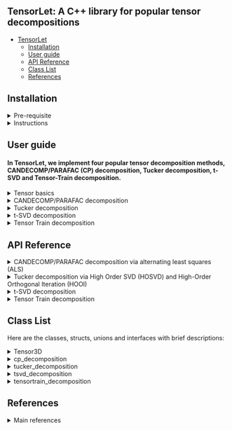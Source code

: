## TensorLet: A C++ library for popular tensor decompositions

* [TensorLet](#readme)
	* [Installation](#Installation)
	* [User guide](#user-guide)
	* [API Reference](#api-reference)
	* [Class List](#class-list)
	* [References](#references)
	
## Installation
<details>	
<summary> Pre-requisite </summary>  

Users need the following packages:   
	
1. Basic matrix library, Eigen: https://eigen.tuxfamily.org/dox/   

2. Intel Math Kernel Library (MKL): https://software.intel.com/en-us/mkl  

3. OpenMP: https://www.openmp.org/  

4. cmake version 3.12 or greater: https://cmake.org/     

We use MKL as basic matrix library for high performance and test our code on Ubuntu.  

Intel Math Kernel Library (Intel MKL) is a library which is hand-optimized specifically for Intel processors. Core math functions include BLAS, LAPACK, ScaLAPACK, sparse solvers, fast Fourier transforms, and vector math.    
</details>

<details>	
<summary> Instructions </summary>  

We recommend users use TensorLet on Ubuntu and you can refer to the installation instructions in Installation folder.     

You need to add them to specific paths according to your CMakeLists.txt file.    
For example, you can link MKL in  CMakeLists.txt file like:      

	include_directories(/opt/intel/mkl/include)  
	link_directories(/opt/intel/mkl/lib/intel64)  
	link_libraries(libmkl_core.a libmkl_blas95_ilp64.a libmkl_rt.so)  

<!--
4. Fastest Fourier Transform in the West (FFTW): http://www.fftw.org/    
-->
[//]: # (This may be the most platform independent comment)  

</details>

## User guide
#### In TensorLet, we implement four popular tensor decomposition methods, CANDECOMP/PARAFAC (CP) decomposition, Tucker decomposition, t-SVD and Tensor-Train decomposition.  

<details>	
<summary> Tensor basics </summary>
	
##### TensorLet provides basic tensor algebraic operations, such as addition and different multiplication methods. In TensorLet, all third order tensors are objects of the Tensor3D template class and all matrix are objects of the Mat template class. You can refer to Class list for more details.
	
#### Examples
	Tensor3D<double> tensor = random(10,10,10);	// Creating a tensor
	Mat<double> A = tensor.unfold(1);	// mode-1 unfolding  
	Mat<double> B = tensor.unfold(2);	// mode-2 unfolding  
	Mat<double> C = tensor.unfold(3);	// mode-3 unfolding  
</details>

<details>	
<summary> CANDECOMP/PARAFAC decomposition </summary>

##### CP decomposition via alternating least squares (ALS), which is realized in cp_als.cpp.    

The decomposition components of CP is defined as:  
>template\<class type\>  
>class cp_decomposition{  
>&emsp;&emsp;    Mat\<type\> factor[3];  
>};  
where, Mat\<type\> is dense matrix class provided by the third party library Eigen/MKL;      
The template parameter "type" represents the data type of tensor and be "double" and "float";  
The factor is the matrix list of the corresponding CP decomposition.   

You can call cp_als function like:   

	Tensor3D<double> tensor = random(10,10,10);  
	cp_decomposition<double> A = cp_decomposition(tensor, int rank = 3, int max_iter = 1，double tol = 1e-6);    

where Tensor3D\<type\> represents the third-order tensor class.
</details>

<details>	
<summary> Tucker decomposition </summary>

##### Tucker decomposition via Higher Order SVD (HOSVD), which is realized in tucker_hosvd.cpp.  
##### Tucker decomposition via Higher Order Orthogonal Iteration (HOOI), which is realized in tucker_hooi.cpp.    

The decomposition components of tucker is defined as:  
>template\<class type\>    
>class tucker_decomposition{  
>&emsp;&emsp;  Tensor3D\<type\> core, Mat\<type\> factor[3];   
>};  
where factor is the matrix list of the corresponding Tucker decomposition.   

You can call hosvd function like: 
	
	Tensor3D<double> tensor = random(10,10,10);    
	tucker_decomposition<double> A = tucker_hosvd(tensor, int ranks[3]);    
	
You can call hooi function like:   

	Tensor3D<double> tensor = random(10,10,10);    
	tucker_decomposition<double> A = tucker_hooi(Tensor3D<double> &tensor, int ranks[3], double tol);      

</details>

<details>	
<summary> t-SVD decomposition </summary>

##### t-SVD algorithm is implemented in t-SVD.cpp.

The decomposition components of t-SVD is defined as:  
>template\<class type\>    
>class tsvd_decomposition{  
>&emsp;&emsp;  Tensor3D\<type\> U, Sigma, V;  
>};  

You can call tsvd function like:   
	
        tsvd_decomposition<double> A = tsvd_decomposition(Tensor3D<double> &tensor);      
</details>

<details>	
<summary> Tensor Train decomposition  </summary>

##### Tensor Train decomposition via alternating least squares (ALS), which is realized in train.h file in the Tensor-Train directory.        

The decomposition components of tensortrain is defined as:    
>template\<class type\>    
>class tensortrain_decomposition{  
>&emsp;&emsp;  Tensor3D\<type\> U;  
>&emsp;&emsp;  Mat<type> G1,G2;  
>};  

You can call cp_als function like:     

       tensortrain_decomposition<double> A = tensortrain_decomposition(Tensor3D<double> &tensor, tol);      

</details>

## API Reference

<details>	
<summary> CANDECOMP/PARAFAC decomposition via alternating least squares (ALS) </summary>

#### cp_decomposition\<type\> cp_decomposition(Tensor3D\<type\>& tensor, int rank, int max_iter, type tol);    
##### Source: CP decomposition is realized in cp_als.cpp.    
### Parameters: 
	tensor: the address of tensor; 
	rank: int, number of components;   
	max_iter: int, maximum number of iteration;   
	tol: float, optional  
	(Default: 1e-6) Relative reconstruction error tolerance. The algorithm is considered to have found the global minimum when the reconstruction error is less than tol.  
### Returns:
	cp_decomposition<type>: abstract data type（ADT） for the CP decomposition result.    
	template<class type>  
	class cp_decomposition{  
	    Mat<type> factor[3];  
	};  
	where factor is the matrix list of the corresponding CP decomposition.   

</details>

<details>	
<summary> Tucker decomposition via High Order SVD (HOSVD) and High-Order Orthogonal Iteration (HOOI) </summary>
	
#### tucker_decomposition\<type\> tucker_hosvd(Tensor3D\<type\> &tensor, int ranks[3]);      
##### Source: Tucker decomposition is realized in tucker_hosvd.cpp and tucker_hooi.cpp.     

### Parameters:	
	tensor: the address of tensor; 
	ranks: int array; size of the core tensor, (len(ranks) == tensor.ndim);  
	
#### tucker_decomposition\<type\> tucker_hooi(Tensor3D\<type\> &tensor, int ranks[3], int max_iter, T tol);  
### Parameters:	
	tensor: the address of tensor; 
	int ranks[3]: size of the core tensor, (len(ranks) == tensor.ndim);  
	init : {‘svd’, ‘random’}, optional;  
	tol : float, optional  
	tolerance: the algorithm stops when the variation in the reconstruction error is less than the tolerance  

### Returns:
	tucker_decomposition<type>: abstract data type（ADT） for the Tucker decomposition result.    
	template<class type>    
	class tucker_decomposition{  
	   Tensor3D<type> core; Mat<type> factor[3];   
	};  
</details>

<details>	
<summary> t-SVD decomposition </summary>
	
#### tsvd_decomposition\<type\> tsvd(Tensor3D\<type\> &tensor);      
##### Source: t-SVD is realized in t-SVD.cpp.     

### Parameters:	
	tensor: the address of tensor; 
	
### Returns:
	tsvd_decomposition<type>: abstract data type（ADT） for the t-SVD decomposition result.    
	class tsvd_decomposition{  
	   Tensor3D<type> U, Sigma, V;  
	};  	

For more details, please refer to the corresponding source files, where all definitations and corresponding illustrations is provied therein.
</details>

<details>	
<summary> Tensor Train decomposition  </summary>
	
#### tensortrain_decomposition\<type\> tensortrain_decomposition(Tensor3D\<type\> &tensor, tol);      

##### Source: Tensor Train decomposition is realized in Tensor-Train/train.h.    

### Parameters:	
	tensor: the address of tensor; 
### Returns:
	tensortrain_decomposition<type>: abstract data type（ADT） for the Tensor Train decomposition result.    
	class tensortrain_decomposition{  
	   Tensor3D<type> U;    
	   Mat<type> G1,G2;  
	};  	

</details>

## Class List
Here are the classes, structs, unions and interfaces with brief descriptions:

<details>	
<summary>
Tensor3D<type>
</summary>
In TensorLet, all third order tensors are objects of the Tensor3D template class. You can refer to Tensor3D.h file.
	
##### Data Members

int shape[3]; // the dimension of the third order tensor;  
type * p; // a pointer point to tensor.  

##### Public Member Functions
Mat& Tensor3D::tens2mat(tensor, mode)	Returns the mode-mode unfolding of tensor with modes starting at 0.  
Tensor3D& Tensor3D::mat2tens(unfolded_tensor, mode, shape)	Refolds the mode-mode unfolding into a tensor of shape shape  
Mat& Tensor3D::tens2vec(tensor)	Vectorises a tensor  
Tensor3D& Tensor3D::vec2ten(vec, shape)	Folds a vectorised tensor back into a tensor of shape shape  
double Tensor3D::frobenius_norm(tensor1, tensor2)	the Frobenius norm of tensors   
double Tensor3D::inner(tensor1, tensor2)	Generalised inner products between tensors  
Mat& Tensor3D::n_mode_prod(tensor, matrix, mode)	n-mode product of a tensor and a matrix or vector at the specified mode 
Tensor3D& Tensor3D::t_prod(tensor1, tensor2)	t-product between tensors

</details>

<details>	
<summary>
cp_decomposition<type>
</summary>
	
##### Public Member Functions  
Tensor3D & cp_to_tensor(cp_decomposition &)	Turns the Khatri-product of matrices into a full tensor  
Mat & cp_to_unfolded(cp_decomposition &, int mode)	Turns the khatri-product of matrices into an unfolded tensor  
Mat & cp_to_vec(cp_decomposition &)	Turns the khatri-product of matrices into a vector  
Tensor3D& cp_gen(cp_decomposition &)  Generate a r-rank CP tensor  
</details>

<details>	
<summary>
tucker_decomposition<type>
</summary>
	
##### Public Member Functions  
Tensor3D& tucker_to_tensor(tucker_decomposition &)	Converts the Tucker tensor into a full tensor  
Mat & tucker_to_unfolded(tucker_decomposition &)	Converts the Tucker decomposition into an unfolded tensor (i.e.  
Mat & tucker_to_vec(tucker_decomposition &)	Converts a Tucker decomposition into a vectorised tensor  
</details>

<details>	
<summary>
tsvd_decomposition<type>
</summary>
	
##### Public Member Functions   
Tensor3D& tsvd_to_tensor(tsvd_decomposition &)	Converts the t-SVD tensor into a full tensor  
Mat& tsvd_to_unfolded(tsvd_decomposition &)	Converts the t-SVD decomposition into an unfolded tensor (i.e.  
Mat& tsvd_to_vec(tsvd_decomposition &)	Converts a t-SVD decomposition into a vectorised tensor  
</details>

<details>	
<summary>
tensortrain_decomposition<type>
</summary>
	
##### Public Member Functions  
Tensor3D& tt_to_tensor(tensortrain_decomposition &)	Converts the TT tensor into a full tensor  
Mat& tt_to_unfolded(tensortrain_decomposition &)	Converts the TT decomposition into an unfolded tensor (i.e.  
Mat& tt_to_vec(tensortrain_decomposition &)	Converts a TT decomposition into a vectorised tensor  

</details>



## References
<details>	
<summary>
Main references
</summary>
[1] Kolda T G, Bader B W. Tensor decompositions and applications[J]. SIAM review, 2009, 51(3): 455-500.

[2] Kilmer, M. E., Braman, K., Hao, N., & Hoover, R. C. (2013). Third-order tensors as operators on matrices: A theoretical and computational framework with applications in imaging. SIAM Journal on Matrix Analysis and Applications, 34(1), 148-172.

[3] Kjolstad, Fredrik, Shoaib Kamil, Stephen Chou, David Lugato, and Saman Amarasinghe. "The tensor algebra compiler." Proceedings of the ACM on Programming Languages 1, no. OOPSLA (2017): 77.

[4] De Lathauwer L, De Moor B, Vandewalle J. A multilinear singular value decomposition[J]. SIAM journal on Matrix Analysis and Applications, 2000, 21(4): 1253-1278.

[5] Xiao-Yang Liu and Xiaodong Wang. Fourth-order Tensors with Multidimensional Discrete Transforms, 2017. https://arxiv.org/abs/1705.01576

[6] Papalexakis E E, Faloutsos C, Sidiropoulos N D. Tensors for data mining and data fusion: Models, applications, and scalable algorithms[J]. ACM Transactions on Intelligent Systems and Technology (TIST), 2017, 8(2): 16.

[7] Liavas A P, Sidiropoulos N D. Parallel algorithms for constrained tensor factorization via alternating direction method of multipliers[J]. IEEE Transactions on Signal Processing, 2015, 63(20): 5450-5463.

[8] Ravindran N, Sidiropoulos N D, Smith S, et al. Memory-efficient parallel computation of tensor and matrix products for big tensor decomposition[C]//Signals, Systems and Computers, 2014 48th Asilomar Conference on. IEEE, 2014: 581-585.

</details>


